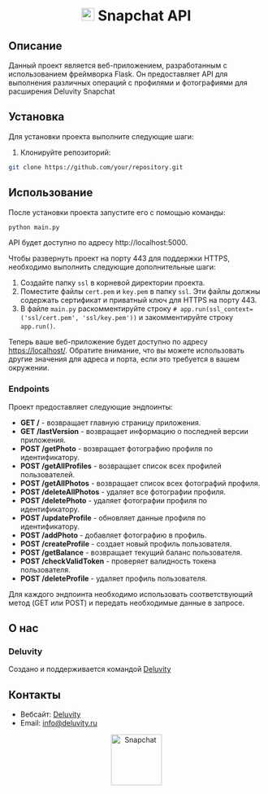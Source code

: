 
# <p align="center"><img src="https://www.svgrepo.com/show/303130/snapchat-logo.svg" alt="Snapchat" width="25"/> Snapchat API </p>

## Описание

Данный проект является веб-приложением, разработанным с использованием фреймворка Flask. Он предоставляет API для выполнения различных операций с профилями и фотографиями для расширения Deluvity Snapchat

## Установка

Для установки проекта выполните следующие шаги:

1. Клонируйте репозиторий:
```sh
git clone https://github.com/your/repository.git
```

## Использование

После установки проекта запустите его с помощью команды:
```sh
python main.py
```

API будет доступно по адресу http://localhost:5000.

Чтобы развернуть проект на порту 443 для поддержки HTTPS, необходимо выполнить следующие дополнительные шаги:

1. Создайте папку `ssl` в корневой директории проекта.
2. Поместите файлы `cert.pem` и `key.pem` в папку `ssl`. Эти файлы должны содержать сертификат и приватный ключ для HTTPS на порту 443.
3. В файле `main.py` раскомментируйте строку `# app.run(ssl_context=('ssl/cert.pem', 'ssl/key.pem'))` и закомментируйте строку `app.run()`.

Теперь ваше веб-приложение будет доступно по адресу [https://localhost/](https://localhost/). Обратите внимание, что вы можете использовать другие значения для адреса и порта, если это требуется в вашем окружении.

### Endpoints

Проект предоставляет следующие эндпоинты:

- **GET /** - возвращает главную страницу приложения.
- **GET /lastVersion** - возвращает информацию о последней версии приложения.
- **POST /getPhoto** - возвращает фотографию  профиля по идентификатору.
- **POST /getAllProfiles** - возвращает список всех профилей пользователей.
- **POST /getAllPhotos** - возвращает список всех фотографий профиля.
- **POST /deleteAllPhotos** - удаляет все фотографии профиля.
- **POST /deletePhoto** - удаляет фотографии профиля по идентификатору.
- **POST /updateProfile** - обновляет данные профиля по идентификатору.
- **POST /addPhoto** - добавляет фотографию в профиль.
- **POST /createProfile** - создает новый профиль пользователя.
- **POST /getBalance** - возвращает текущий баланс пользователя.
- **POST /checkValidToken** - проверяет валидность токена пользователя.
- **POST /deleteProfile** - удаляет профиль пользователя.

Для каждого эндпоинта необходимо использовать соответствующий метод (GET или POST) и передать необходимые данные в запросе.

## О нас

### Deluvity


Cоздано и поддерживается командой [Deluvity](https://deluvity.ru)

## Контакты

- Вебсайт: [Deluvity](https://deluvity.ru)
- Email: info@deluvity.ru


<div align="center">
    <a href="https://deluvity.com" style="text-decoration: none; color: inherit;">
        <img src="https://i.imgur.com/6SeUsNl.png" alt="Snapchat" width="100"/>
    </a>
</div>
